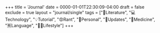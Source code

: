 +++
title = 'Journal'
date = 0000-01-01T22:30:09-04:00
draft = false
exclude = true
layout = "journal/single"
tags = ["📖Literature", "💻Technology", "💡Tutorial", "😡Rant", "🧑Personal", "🤭Updates", "💊Medicine", "🈶Language", "🚶‍♀️Lifestyle"]
+++
